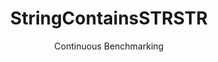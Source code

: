 ---
layout: docu
title: StringContainsSTRSTR
subtitle: Continuous Benchmarking
selected: String
expanded: Benchmarking
benchmark: /individual_results/StringContainsSTRSTR.html
---